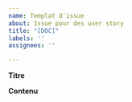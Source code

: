 ```yaml
---
name: Templat d'issue
about: Issue pour des user story
title: "[DOC]"
labels: ''
assignees: ''

---
```


**Titre**

**Contenu**

